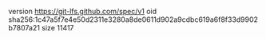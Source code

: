 version https://git-lfs.github.com/spec/v1
oid sha256:1c47a5f7e4e50d2311e3280a8de0611d902a9cdbc619a6f8f33d9902b7807a21
size 11417
